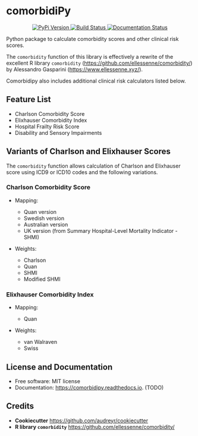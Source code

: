 # comorbidiPy

<p align="center">

<a href="https://pypi.python.org/pypi/comorbidipy" target="_blank">
    <img src="https://img.shields.io/pypi/v/comorbidipy.svg" alt="PyPi Version">
</a>
<a href="https://pypi.python.org/pypi/comorbidipy" target="_blank">
    <img src="https://github.com/vvcb/comorbidipy/actions/workflows/publish-to-pypi.yaml/badge.svg" alt="Build Status">
</a>
<a href="https://comorbidipy.readthedocs.io/en/latest/?version=latest" target="_blank">
    <img src="https://readthedocs.org/projects/comorbidipy/badge/?version=latest" alt="Documentation Status">
</a>
</p>

Python package to calculate comorbidity scores and other clinical risk scores.

The `comorbidity` function of this library is effectively a rewrite of the excellent R library `comorbidity` (<https://github.com/ellessenne/comorbidity/>) by Alessandro Gasparini (<https://www.ellessenne.xyz/>).

Comorbidipy also includes additional clinical risk calculators listed below.

## Feature List

- Charlson Comorbidity Score
- Elixhauser Comorbidity Index
- Hospital Frailty Risk Score
- Disability and Sensory Impairments

## Variants of Charlson and Elixhauser Scores

The `comorbidity` function allows calculation of Charlson and Elixhauser score using ICD9 or ICD10 codes and the following variations.

### Charlson Comorbidity Score

- Mapping:
  - Quan version
  - Swedish version
  - Australian version
  - UK version (from Summary Hospital-Level Mortality Indicator - SHMI)

- Weights:
  - Charlson
  - Quan
  - SHMI
  - Modified SHMI

### Elixhauser Comorbidity Index

- Mapping:
  - Quan

- Weights:
  - van Walraven
  - Swiss

## License and Documentation

- Free software: MIT license
- Documentation: <https://comorbidipy.readthedocs.io>. (TODO)

## Credits

- __Cookiecutter__ <https://github.com/audreyr/cookiecutter>
- __R library `comorbidity`__ <https://github.com/ellessenne/comorbidity/>
